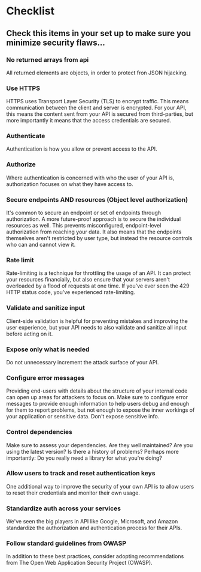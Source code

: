 # Checklist

## Check this items in your set up to make sure you minimize security flaws...

### No returned arrays from api
All returned elements are objects, in order to protect fron JSON hijacking.


### Use HTTPS
HTTPS uses Transport Layer Security (TLS) to encrypt traffic. This means communication between the client and server is encrypted. For your API, this means the content sent from your API is secured from third-parties, but more importantly it means that the access credentials are secured.

### Authenticate
Authentication is how you allow or prevent access to the API.

### Authorize
Where authentication is concerned with who the user of your API is, authorization focuses on what they have access to.

### Secure endpoints AND resources (Object level authorization)
It's common to secure an endpoint or set of endpoints through authorization. A more future-proof approach is to secure the individual resources as well. This prevents misconfigured, endpoint-level authorization from reaching your data. It also means that the endpoints themselves aren't restricted by user type, but instead the resource controls who can and cannot view it.

### Rate limit
Rate-limiting is a technique for throttling the usage of an API. It can protect your resources financially, but also ensure that your servers aren't overloaded by a flood of requests at one time. If you've ever seen the 429 HTTP status code, you've experienced rate-limiting.

### Validate and sanitize input
Client-side validation is helpful for preventing mistakes and improving the user experience, but your API needs to also validate and sanitize all input before acting on it.

### Expose only what is needed
Do not unnecessary increment the attack surface of your API.

### Configure error messages
Providing end-users with details about the structure of your internal code can open up areas for attackers to focus on. Make sure to configure error messages to provide enough information to help users debug and enough for them to report problems, but not enough to expose the inner workings of your application or sensitive data.
Don't expose sensitive info.

### Control dependencies
Make sure to assess your dependencies. Are they well maintained? Are you using the latest version? Is there a history of problems? Perhaps more importantly: Do you really need a library for what you're doing?

### Allow users to track and reset authentication keys
One additional way to improve the security of your own API is to allow users to reset their credentials and monitor their own usage.

### Standardize auth across your services
We've seen the big players in API like Google, Microsoft, and Amazon standardize the authorization and authentication process for their APIs.

### Follow standard guidelines from OWASP
In addition to these best practices, consider adopting recommendations from The Open Web Application Security Project (OWASP).
